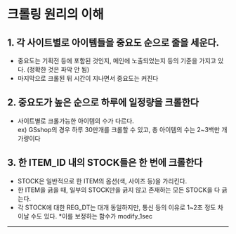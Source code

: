 # 크롤링 원리의 이해
## 1. 각 사이트별로 아이템들을 중요도 순으로 줄을 세운다.
* 중요도는 기획전 등에 포함된 것인지, 메인에 노출되었는지 등의 기준을 가지고 있다. (정확한 것은 파악 안 됨)
* 마지막으로 크롤된 뒤 시간이 지나면서 중요도는 커진다
## 2. 중요도가 높은 순으로 하루에 일정량을 크롤한다
* 사이트별로 크롤가능한 아이템의 수가 다르다. <br>
ex) GSshop의 경우 하루 30만개를 크롤할 수 있고, 총 아이템의 수는 2~3백만 개 가량이다
## 3. 한 ITEM_ID 내의 STOCK들은 한 번에 크롤한다
* STOCK은 일반적으로 한 ITEM의 옵션(색, 사이즈 등)을 가리킨다.
* 한 ITEM을 긁을 때, 일부의 STOCK만을 긁지 않고 존재하는 모든 STOCK을 다 긁는다.
* 각 STOCK에 대한 REG_DT는 대개 동일하지만, 통신 등의 이유로 1~2초 정도 차이날 수도 있다.
  *이를 보정하는 함수가 modify_1sec
* * *
